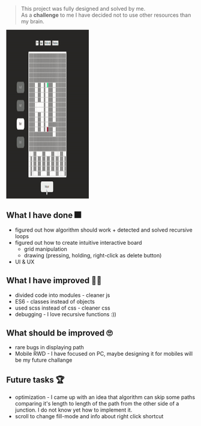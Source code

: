 > This project was fully designed and solved by me.  
As a **challenge** to me I have decided not to use other resources than my brain.

<img src="./lab-gif.gif" alt="GIF" width="220" height="450">

## What I have done 🎆
* figured out how algorithm should work + detected and solved recursive loops
* figured out how to create intuitive interactive board
    * grid manipulation
    * drawing (pressing, holding, right-click as delete button)
* UI & UX

## What I have improved 💪🏼
* divided code into modules - cleaner js
* ES6 - classes instead of objects
* used scss instead of css - cleaner css
* debugging - I love recursive functions :))

## What should be improved 🙄
* rare bugs in displaying path
* Mobile RWD - I have focused on PC, maybe designing it for mobiles will be my future challange

## Future tasks 🏆
* optimization - I came up with an idea that algorithm can skip some paths comparing it's length to length of the path from the other side of a junction. I do not know yet how to implement it.
* scroll to change fill-mode and info about right click shortcut
